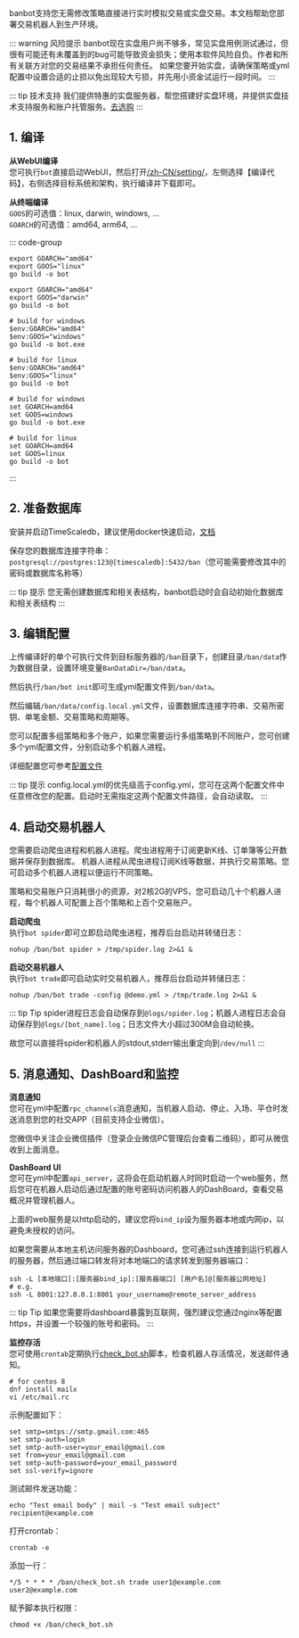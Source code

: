 banbot支持您无需修改策略直接进行实时模拟交易或实盘交易。本文档帮助您部署交易机器人到生产环境。

::: warning 风险提示
banbot现在实盘用户尚不够多，常见实盘用例测试通过，但很有可能还有未覆盖到的bug可能导致资金损失；使用本软件风险自负。作者和所有关联方对您的交易结果不承担任何责任。
如果您要开始实盘，请确保策略或yml配置中设置合适的止损以免出现较大亏损，并先用小资金试运行一段时间。
:::

::: tip 技术支持
我们提供特惠的实盘服务器，帮您搭建好实盘环境，并提供实盘技术支持服务和账户托管服务。[去选购](https://banbot.site/zh-CN/services)
:::

## 1. 编译
**从WebUI编译**  
您可执行`bot`直接启动WebUI，然后打开[/zh-CN/setting/](http://127.0.0.1:8000/zh-CN/setting/)，左侧选择【编译代码】，右侧选择目标系统和架构，执行编译并下载即可。

**从终端编译**  
`GOOS`的可选值：linux, darwin, windows, ...  
`GOARCH`的可选值：amd64, arm64, ...

::: code-group
```shell [Linux]
export GOARCH="amd64"
export GOOS="linux"
go build -o bot
```

```shell [MacOS]
export GOARCH="amd64"
export GOOS="darwin"
go build -o bot
```

```shell [Windows Power Shell]
# build for windows
$env:GOARCH="amd64"
$env:GOOS="windows"
go build -o bot.exe

# build for linux
$env:GOARCH="amd64"
$env:GOOS="linux"
go build -o bot
```

```shell [Windows CMD]
# build for windows
set GOARCH=amd64
set GOOS=windows
go build -o bot.exe

# build for linux
set GOARCH=amd64
set GOOS=linux
go build -o bot
```
:::

## 2. 准备数据库
安装并启动TimeScaledb，建议使用docker快速启动，[文档](https://docs.timescale.com/self-hosted/latest/install/)

保存您的数据库连接字符串：`postgresql://postgres:123@[timescaledb]:5432/ban`（您可能需要修改其中的密码或数据库名称等）

::: tip 提示
您无需创建数据库和相关表结构，banbot启动时会自动初始化数据库和相关表结构
:::

## 3. 编辑配置
上传编译好的单个可执行文件到目标服务器的`/ban`目录下，创建目录`/ban/data`作为数据目录，设置环境变量`BanDataDir=/ban/data`。

然后执行`/ban/bot init`即可生成yml配置文件到`/ban/data`。

然后编辑`/ban/data/config.local.yml`文件，设置数据库连接字符串、交易所密钥、单笔金额、交易策略和周期等。

您可以配置多组策略和多个账户，如果您需要运行多组策略到不同账户，您可创建多个yml配置文件，分别启动多个机器人进程。

详细配置您可参考[配置文件](./configuration.md)

::: tip 提示
config.local.yml的优先级高于config.yml，您可在这两个配置文件中任意修改您的配置。启动时无需指定这两个配置文件路径，会自动读取。
:::

## 4. 启动交易机器人
您需要启动爬虫进程和机器人进程。爬虫进程用于订阅更新K线、订单簿等公开数据并保存到数据库。
机器人进程从爬虫进程订阅K线等数据，并执行交易策略。您可启动多个机器人进程以便运行不同策略。

策略和交易账户只消耗很小的资源，对2核2G的VPS，您可启动几十个机器人进程，每个机器人可配置上百个策略和上百个交易账户。

**启动爬虫**  
执行`bot spider`即可立即启动爬虫进程，推荐后台启动并转储日志：
```shell
nohup /ban/bot spider > /tmp/spider.log 2>&1 &
```
**启动交易机器人**  
执行`bot trade`即可启动实时交易机器人，推荐后台启动并转储日志：
```shell
nohup /ban/bot trade -config @demo.yml > /tmp/trade.log 2>&1 &
```
::: tip Tip
spider进程日志会自动保存到`@logs/spider.log`；机器人进程日志会自动保存到`@logs/[bot_name].log`；日志文件大小超过300M会自动轮换。

故您可以直接将spider和机器人的stdout,stderr输出重定向到`/dev/null`
:::

## 5. 消息通知、DashBoard和监控
**消息通知**  
您可在yml中配置`rpc_channels`消息通知，当机器人启动、停止、入场、平仓时发送消息到您的社交APP（目前支持企业微信）。

您微信中关注企业微信插件（登录企业微信PC管理后台查看二维码），即可从微信收到上面消息。

**DashBoard UI**  
您可在yml中配置`api_server`，这将会在启动机器人时同时启动一个web服务，然后您可在机器人启动后通过配置的账号密码访问机器人的DashBoard，查看交易概况并管理机器人。

上面的web服务是以http启动的，建议您将`bind_ip`设为服务器本地或内网ip，以避免未授权的访问。

如果您需要从本地主机访问服务器的Dashboard，您可通过ssh连接到运行机器人的服务器，然后通过端口转发将对本地端口的请求转发到服务器端口：
```shell
ssh -L [本地端口]:[服务器bind_ip]:[服务器端口] [用户名]@[服务器公网地址]
# e.g. 
ssh -L 8001:127.0.0.1:8001 your_username@remote_server_address
```

::: tip Tip 
如果您需要将dashboard暴露到互联网，强烈建议您通过nginx等配置https，并设置一个较强的账号和密码。
:::

**监控存活**  
您可使用`crontab`定期执行[check_bot.sh](https://github.com/banbox/banbot/blob/main/doc/check_bot.sh)脚本，检查机器人存活情况，发送邮件通知。
```shell
# for centos 8
dnf install mailx
vi /etc/mail.rc
```
示例配置如下：
```text
set smtp=smtps://smtp.gmail.com:465
set smtp-auth=login
set smtp-auth-user=your_email@gmail.com
set from=your_email@gmail.com
set smtp-auth-password=your_email_password
set ssl-verify=ignore
```
测试邮件发送功能：
```shell
echo "Test email body" | mail -s "Test email subject" recipient@example.com
```
打开crontab：
```shell
crontab -e
```
添加一行：
```text
*/5 * * * * /ban/check_bot.sh trade user1@example.com user2@example.com
```
赋予脚本执行权限：
```shell
chmod +x /ban/check_bot.sh
```
